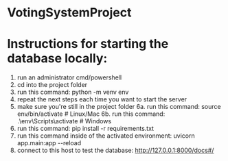 # VotingSystemProject

# Instructions for starting the database locally:
1. run an administrator cmd/powershell
2. cd into the project folder
3. run this command: python -m venv env
4. repeat the next steps each time you want to start the server
5. make sure you're still in the project folder
6a. run this command: source env/bin/activate  # Linux/Mac
6b. run this command: .\env\Scripts\activate   # Windows
7. run this command: pip install -r requirements.txt
8. run this command inside of the activated environment: uvicorn app.main:app --reload
9. connect to this host to test the database: http://127.0.0.1:8000/docs#/